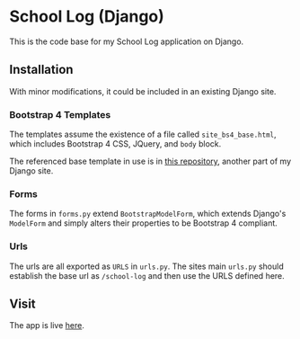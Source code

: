 
# School Log (Django) #

This is the code base for my School Log application on Django.

## Installation #

With minor modifications, it could be included in an existing Django site.

### Bootstrap 4 Templates #

The templates assume the existence of a file called `site_bs4_base.html`,
which includes Bootstrap 4 CSS, JQuery, and `body` block.

The referenced base template in use is in 
[this repository](https://github.com/jfmario/blog-dj),
another part of my Django site.

### Forms #

The forms in `forms.py` extend `BootstrapModelForm`, which extends Django's
`ModelForm` and simply alters their properties to be Bootstrap 4 compliant.

### Urls #

The urls are all exported as `URLS` in `urls.py`. The sites main `urls.py`
should establish the base url as `/school-log` and then use the URLS
defined here.

## Visit #

The app is live [here](http://www.johnfmarion.com/school-log).